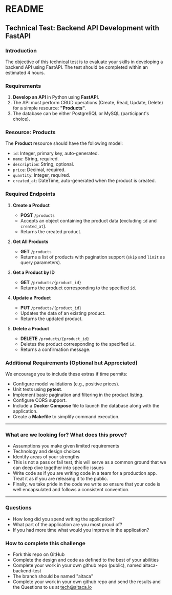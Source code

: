 # README

## Technical Test: Backend API Development with FastAPI

### Introduction
The objective of this technical test is to evaluate your skills in developing a backend API using FastAPI. The test should be completed within an estimated 4 hours.

### Requirements
1. **Develop an API** in Python using **FastAPI**.
2. The API must perform CRUD operations (Create, Read, Update, Delete) for a simple resource: **"Products"**.
3. The database can be either PostgreSQL or MySQL (participant's choice).
### Resource: Products
The **Product** resource should have the following model:
- `id`: Integer, primary key, auto-generated.
- `name`: String, required.
- `description`: String, optional.
- `price`: Decimal, required.
- `quantity`: Integer, required.
- `created_at`: DateTime, auto-generated when the product is created.

### Required Endpoints
1. **Create a Product**
   - **POST** `/products`
   - Accepts an object containing the product data (excluding `id` and `created_at`).
   - Returns the created product.

2. **Get All Products**
   - **GET** `/products`
   - Returns a list of products with pagination support (`skip` and `limit` as query parameters).

3. **Get a Product by ID**
   - **GET** `/products/{product_id}`
   - Returns the product corresponding to the specified `id`.

4. **Update a Product**
   - **PUT** `/products/{product_id}`
   - Updates the data of an existing product.
   - Returns the updated product.

5. **Delete a Product**
   - **DELETE** `/products/{product_id}`
   - Deletes the product corresponding to the specified `id`.
   - Returns a confirmation message.

### Additional Requirements (Optional but Appreciated)
We encourage you to include these extras if time permits:
- Configure model validations (e.g., positive prices).
- Unit tests using **pytest**.
- Implement basic pagination and filtering in the product listing.
- Configure CORS support.
- Include a **Docker Compose** file to launch the database along with the application.
- Create a **Makefile** to simplify command execution.

***

### What are we looking for? What does this prove?
* Assumptions you make given limited requirements
* Technology and design choices
* Identify areas of your strengths
* This is not a pass or fail test, this will serve as a common ground that we can deep dive together into specific issues
* Write code as if you are writing code in a team for a production app. Treat it as if you are releasing it to the public.
* Finally, we take pride in the code we write so ensure that your code is well encapsulated and follows a consistent convention. 

***

### Questions

* How long did you spend writing the application?
* What part of the application are you most proud of?
* If you had more time what would you improve in the application?


### How to complete this challenge
* Fork this repo on GitHub
* Complete the design and code as defined to the best of your abilities
* Complete your work in your own github repo (public), named aitaca-backend-test
* The branch should be named "aitaca"
* Complete your work in your own github repo and send the results and the Questions to us at tech@aitaca.io
